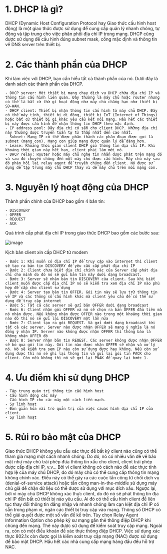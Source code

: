 # 1. DHCP là gì?

DHCP (Dynamic Host Configuration Protocol hay Giao thức cấu hình host động) là một giao thức được sử dụng để cung cấp quản lý nhanh chóng, tự động và tập trung cho việc phân phối địa chỉ IP trong mạng. DHCP cũng được sử dụng để cấu hình đúng subnet mask, cổng mặc định và thông tin về DNS server trên thiết bị.

# 2. Các thành phần của DHCP

Khi làm việc với DHCP, bạn cần hiểu tất cả thành phần của nó. Dưới đây là danh sách các thành phần của DHCP.

    - DHCP server: Một thiết bị mạng chạy dịch vụ DHCP chứa địa chỉ IP và thông tin cấu hình liên quan. Đây thường là máy chủ hoặc router nhưng có thể là bất cứ thứ gì hoạt động như máy chủ chẳng hạn như thiết bị SD-WAN.
    - DHCP client: Thiết bị nhận thông tin cấu hình từ máy chủ DHCP. Đây có thể máy tính, thiết bị di động, thiết bị IoT (Internet of Things) hoặc bất cứ thiết bị gì khác yêu cầu kết nối mạng. Hầu hết các thiết bị này được cấu hình để nhận thông tin DHCP theo mặc định.
    - IP address pool: Dãy địa chỉ có sẵn cho client DHCP. Những địa chỉ này thường được truyền tuần tự từ thấp nhất đến cao nhất.
    - Subnet: Mạng IP có thể được phân thành các phân đoạn được gọi là subnet (mạng con). Mạng con giúp mạng được quản lý dễ dàng hơn.
    - Lease: Khoảng thời gian client DHCP giữ thông tin địa chỉ IP. Khi khoảng thời gian này hết hạn, client phải làm mới nó.
    - DHCP relay: Router hoặc máy chủ nghe tin nhắn được phát trên mạng đó và sau đó chuyển chúng đến một máy chủ được cấu hình. Máy chủ này sau đó phản hồi lại relay agent để truyền chúng đến client. Nó được sử dụng để tập trung máy chủ DHCP thay vì để máy chủ trên mỗi mạng con.

# 3. Nguyên lý hoạt động của DHCP

Thành phần chính của DHCP bao gồm 4 bản tin:

    - DISCOVERY
    - OFFER
    - REQUEST
    - ACK
    
Quá trình cấp phát địa chỉ IP trong giao thức DHCP bao gồm các bước sau:

![image](https://user-images.githubusercontent.com/55913475/157590268-35b0df36-748b-40e8-b9d3-e87639d35b3f.png)

Kịch bản client xin cấp DHCP từ modem

    - Bước 1: Khi muốn có địa chỉ IP để truy cập vào internet thì client sẽ tạo ra bản tin DISCOVERY để yêu cầu cấp phát địa chỉ IP
    - Bước 2: Client chưa biết địa chỉ chính xác của Server cấp phát địa chỉ cho mình do đó nó sẽ gửi bản tin này dưới dạng broadcast.
    - Bước 3: Server sẽ nhận bản tin DISCOVERY của client. Sau khi biết client muốn được cấp địa chỉ IP nó sẽ kiểm tra xem địa chỉ IP nào phù hợp để cấp cho client sử dụng
    - Bước 4: Server tạo bản tin OFFER. Gói tin này sẽ lưu trữ thông tin về IP và các thông số cấu hình khác mà client yêu cầu để có thể sử dụng để truy cập internet
    - Bước 5: Tất cả các server sẽ gửi bản OFFER dưới dạng broadcast
    - Bước 6: Client nhận gói OFFER và nó sẽ chọn ra bản OFFER đầu tiên mà nó nhận được. Nếu không nhận được OFFER nào trong một khoảng thời gian nào đó thì nó sẽ gửi lại DISCOVERY một lần nữa
    - Bước 7: Client tạo ra gói REQUEST. Và gửi dưới dạng broadcast tới tất cả các server. Server nào được nhận OFFER sẽ mang ý nghĩa là nó đồng ý nhận IP. Server nào không được nhận OFFER thì thông báo là không nhận OFFER đó
    - Bước 8: Server nhận bản tin REQEST. Các server không được nhận OFFER sẽ bỏ qua gói tin này. Gói tin nào được nhận OFFER sẽ nhận và xử lý nó. Nó sẽ kiểm tra sem IP này còn sử dụng được hay không. Nếu còn sử dụng được thì nó sẽ ghi lại thông tin và gửi lại gói tin PACK cho client. Còn nếu không thì nó sẽ gửi lại PNAK để quay lại bước 1.
    
 # 4. Ưu điểm khi sử dụng DHCP

    - Tập trung quản trị thông tin cấu hình host
    - Cấu hình động các máy
    - Cấu hình IP cho các máy một cách liền mạch.
    - Sự linh hoạt
    - Đơn giản hóa vài trò quản trị của việc cauas hình địa chỉ IP của client.
    - Sự linh hoạt
    
 # 5. Rủi ro bảo mật của DHCP
 
 Giao thức DHCP không yêu cầu xác thực để bất kỳ client nào cũng có thể tham gia mạng một cách nhanh chóng. Do đó, nó có nhiều vấn đề về bảo mật như máy chủ trái phép đưa thông tin xấu cho client, client trái phép được cấp địa chỉ IP, v.v… Bởi vì client không có cách nào để xác thực tính hợp lệ của máy chủ DHCP, do đó máy chủ có thể cung cấp thông tin mạng không chính xác. Điều này có thể gây ra các cuộc tấn công từ chối dịch vụ (denial-of-service attack) hoặc tấn công man-in-the-middle sử dụng máy chủ giả để chặn dữ liệu có thể được sử dụng với mục đích xấu. Ngược lại, bởi vì máy chủ DHCP không xác thực client, do đó nó sẽ phát thông tin địa chỉ IP đến bất cứ thiết bị nào yêu cầu. Ai đó có thể cấu hình client để liên tục thay đổi thông tin đăng nhập và nhanh chóng làm cạn kiệt địa chỉ IP có sẵn trong phạm vi, ngăn các thiết bị truy cập vào mạng. Thông số DHCP có thể giải quyết được một số vấn đề kể trên. Tùy chọn Relay Agent Information Option cho phép kỹ sư mạng gắn thẻ thông điệp DHCP khi chúng đến mạng. Thẻ này được sử dụng để kiểm soát truy cập mạng. Ngoài ra, còn có một điều khoản để xác thực thông điệp DHCP. Việc sử dụng xác thực 802.1x còn được gọi là kiểm soát truy cập mạng (NAC) được sử dụng để bảo mật DHCP. Hầu hết các nhà cung cấp mạng hàng đầu đều hỗ trợ NAC.
 
